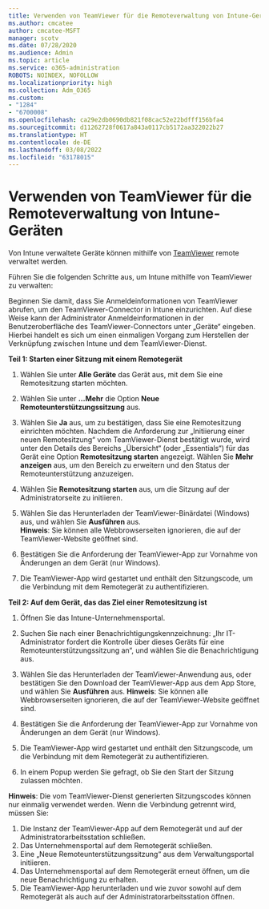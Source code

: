 ```yaml
---
title: Verwenden von TeamViewer für die Remoteverwaltung von Intune-Geräten
ms.author: cmcatee
author: cmcatee-MSFT
manager: scotv
ms.date: 07/28/2020
ms.audience: Admin
ms.topic: article
ms.service: o365-administration
ROBOTS: NOINDEX, NOFOLLOW
ms.localizationpriority: high
ms.collection: Adm_O365
ms.custom:
- "1284"
- "6700008"
ms.openlocfilehash: ca29e2db0690db821f08cac52e22bdfff156bfa4
ms.sourcegitcommit: d11262728f0617a843a0117cb5172aa322022b27
ms.translationtype: HT
ms.contentlocale: de-DE
ms.lasthandoff: 03/08/2022
ms.locfileid: "63178015"
---
```

# <a name="use-teamviewer-to-remotely-administer-intune-devices"></a>Verwenden von TeamViewer für die Remoteverwaltung von Intune-Geräten

Von Intune verwaltete Geräte können mithilfe von [TeamViewer](https://www.teamviewer.com/) remote verwaltet werden.

Führen Sie die folgenden Schritte aus, um Intune mithilfe von TeamViewer zu verwalten: 

Beginnen Sie damit, dass Sie Anmeldeinformationen von TeamViewer abrufen, um den TeamViewer-Connector in Intune einzurichten. Auf diese Weise kann der Administrator Anmeldeinformationen in der Benutzeroberfläche des TeamViewer-Connectors unter „Geräte“ eingeben. Hierbei handelt es sich um einen einmaligen Vorgang zum Herstellen der Verknüpfung zwischen Intune und dem TeamViewer-Dienst.

**Teil 1: Starten einer Sitzung mit einem Remotegerät**

1. Wählen Sie unter **Alle Geräte** das Gerät aus, mit dem Sie eine Remotesitzung starten möchten.
2. Wählen Sie unter **...Mehr** die Option **Neue Remoteunterstützungssitzung** aus.
3. Wählen Sie **Ja** aus, um zu bestätigen, dass Sie eine Remotesitzung einrichten möchten.
    Nachdem die Anforderung zur „Initiierung einer neuen Remotesitzung“ vom TeamViewer-Dienst bestätigt wurde, wird unter den Details des Bereichs „Übersicht“ (oder „Essentials“) für das Gerät eine Option **Remotesitzung starten** angezeigt. Wählen Sie **Mehr anzeigen** aus, um den Bereich zu erweitern und den Status der Remoteunterstützung anzuzeigen.
4. Wählen Sie **Remotesitzung starten** aus, um die Sitzung auf der Administratorseite zu initiieren.
5. Wählen Sie das Herunterladen der TeamViewer-Binärdatei (Windows) aus, und wählen Sie **Ausführen** aus.<br/>
    **Hinweis**: Sie können alle Webbrowserseiten ignorieren, die auf der TeamViewer-Website geöffnet sind.

6. Bestätigen Sie die Anforderung der TeamViewer-App zur Vornahme von Änderungen an dem Gerät (nur Windows).
7. Die TeamViewer-App wird gestartet und enthält den Sitzungscode, um die Verbindung mit dem Remotegerät zu authentifizieren.

**Teil 2: Auf dem Gerät, das das Ziel einer Remotesitzung ist**

1. Öffnen Sie das Intune-Unternehmensportal.
2. Suchen Sie nach einer Benachrichtigungskennzeichnung: „Ihr IT-Administrator fordert die Kontrolle über dieses Geräts für eine Remoteunterstützungssitzung an“, und wählen Sie die Benachrichtigung aus.
3. Wählen Sie das Herunterladen der TeamViewer-Anwendung aus, oder bestätigen Sie den Download der TeamViewer-App aus dem App Store, und wählen Sie **Ausführen** aus.
    **Hinweis**: Sie können alle Webbrowserseiten ignorieren, die auf der TeamViewer-Website geöffnet sind.

4. Bestätigen Sie die Anforderung der TeamViewer-App zur Vornahme von Änderungen an dem Gerät (nur Windows).
5. Die TeamViewer-App wird gestartet und enthält den Sitzungscode, um die Verbindung mit dem Remotegerät zu authentifizieren.
6. In einem Popup werden Sie gefragt, ob Sie den Start der Sitzung zulassen möchten.

**Hinweis**: Die vom TeamViewer-Dienst generierten Sitzungscodes können nur einmalig verwendet werden. Wenn die Verbindung getrennt wird, müssen Sie:

1. Die Instanz der TeamViewer-App auf dem Remotegerät und auf der Administratorarbeitsstation schließen.
2. Das Unternehmensportal auf dem Remotegerät schließen.
3. Eine „Neue Remoteunterstützungssitzung“ aus dem Verwaltungsportal initiieren.
4. Das Unternehmensportal auf dem Remotegerät erneut öffnen, um die neue Benachrichtigung zu erhalten.
5. Die TeamViewer-App herunterladen und wie zuvor sowohl auf dem Remotegerät als auch auf der Administratorarbeitsstation öffnen.